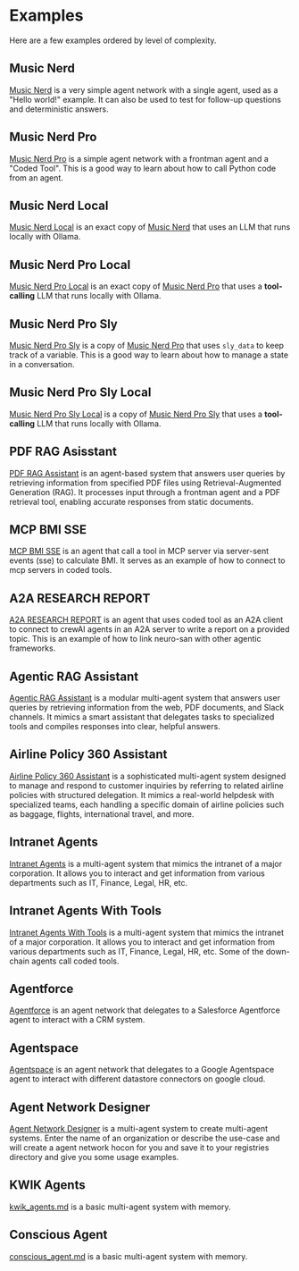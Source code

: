 # Examples

Here are a few examples ordered by level of complexity.

## Music Nerd

[Music Nerd](./examples/music_nerd.md) is a very simple agent network with a single agent,
used as a "Hello world!" example. It can also be used to test for follow-up questions and deterministic answers.

## Music Nerd Pro

[Music Nerd Pro](./examples/music_nerd_pro.md) is a simple agent network with a frontman agent and a "Coded Tool".
This is a good way to learn about how to call Python code from an agent.

## Music Nerd Local

[Music Nerd Local](./examples/music_nerd_local.md) is an exact copy of
[Music Nerd](./examples/music_nerd.md) that uses an LLM that runs locally with Ollama.

## Music Nerd Pro Local

[Music Nerd Pro Local](./examples/music_nerd_pro_local.md) is an exact copy of
[Music Nerd Pro](./examples/music_nerd_pro.md) that uses
a **tool-calling** LLM that runs locally with Ollama.

## Music Nerd Pro Sly

[Music Nerd Pro Sly](./examples/music_nerd_pro_sly.md) is a copy of
[Music Nerd Pro](./examples/music_nerd_pro.md) that uses `sly_data` to keep track of a variable.
This is a good way to learn about how to manage a state in a conversation.

## Music Nerd Pro Sly Local

[Music Nerd Pro Sly Local](./examples/music_nerd_pro_sly_local.md) is a copy of
[Music Nerd Pro Sly](./examples/music_nerd_pro_sly.md) that uses
a **tool-calling** LLM that runs locally with Ollama.

## PDF RAG Asisstant

[PDF RAG Assistant](./examples/pdf_rag.md) is an agent-based system that answers user queries by retrieving information from specified PDF files using Retrieval-Augmented Generation (RAG). It processes input through a frontman agent and a PDF retrieval tool, enabling accurate responses from static documents.

## MCP BMI SSE

[MCP BMI SSE](./examples/mcp_bmi_sse.md) is an agent that call a tool in MCP server via server-sent events (sse) to calculate BMI. It serves as an example of how to connect to mcp servers in coded tools.

## A2A RESEARCH REPORT

[A2A RESEARCH REPORT](./examples/a2a_research_report.md) is an agent that uses coded tool as an A2A client to connect to crewAI agents in an A2A server to write a report on a provided topic. This is an example of how to link neuro-san with other agentic frameworks.

## Agentic RAG Assistant

[Agentic RAG Assistant](./examples/agentic_rag.md) is a modular multi-agent system that answers user queries by retrieving information from the web, PDF documents, and Slack channels. It mimics a smart assistant that delegates tasks to specialized tools and compiles responses into clear, helpful answers.

## Airline Policy 360 Assistant

[Airline Policy 360 Assistant](./examples/airline_policy.md) is a sophisticated multi-agent system designed to manage and respond to customer inquiries by referring to related airline policies with structured delegation. It mimics a real-world helpdesk with specialized teams, each handling a specific domain of airline policies such as baggage, flights, international travel, and more.

## Intranet Agents

[Intranet Agents](examples/intranet_agents.md) is a multi-agent system that mimics the intranet of a major corporation. It allows you to interact and get information from various departments such as IT, Finance, Legal, HR, etc.

## Intranet Agents With Tools

[Intranet Agents With Tools](examples/intranet_agents_with_tools.md) is a multi-agent system that mimics the intranet of a major corporation. It allows you to interact and get information from various departments such as IT, Finance, Legal, HR, etc. Some of the down-chain agents call coded tools.

## Agentforce

[Agentforce](./examples/agentforce.md) is an agent network that delegates to a Salesforce Agentforce agent
to interact with a CRM system.

## Agentspace

[Agentspace](./examples/agentspace_adapter.md) is an agent network that delegates to a Google Agentspace agent to interact with different datastore connectors on google cloud.

## Agent Network Designer

[Agent Network Designer](examples/agent_network_designer.md) is a multi-agent system to create multi-agent systems. Enter the name of an organization or describe the use-case and will create a agent network hocon for you and save it to your registries directory and give you some usage examples.

## KWIK Agents

[kwik_agents.md](examples/kwik_agents.md) is a basic multi-agent system with memory.

## Conscious Agent

[conscious_agent.md](examples/conscious_agent.md) is a basic multi-agent system with memory.

